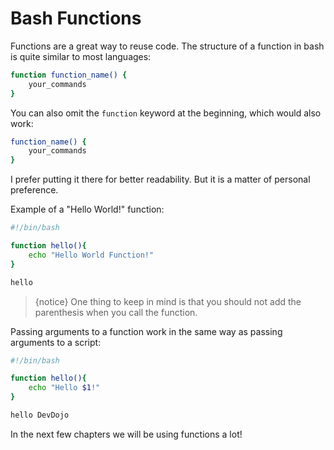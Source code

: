# Bash Functions

Functions are a great way to reuse code. The structure of a function in bash is quite similar to most languages:

```bash
function function_name() {
    your_commands
}
```

You can also omit the `function` keyword at the beginning, which would also work:

```bash
function_name() {
    your_commands
}
```

I prefer putting it there for better readability. But it is a matter of personal preference.

Example of a "Hello World!" function:

```bash
#!/bin/bash

function hello(){
    echo "Hello World Function!"
}

hello
```

>{notice} One thing to keep in mind is that you should not add the parenthesis when you call the function.

Passing arguments to a function work in the same way as passing arguments to a script:

```bash
#!/bin/bash

function hello(){
    echo "Hello $1!"
}

hello DevDojo
```

In the next few chapters we will be using functions a lot!